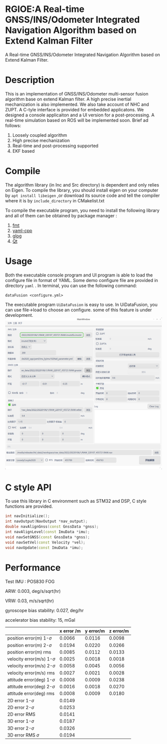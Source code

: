 # RGIOE:A Real-time GNSS/INS/Odometer Integrated Navigation Algorithm based on Extend Kalman Filter
A Real-time GNSS/INS/Odometer Integrated Navigation Algorithm based on Extend Kalman Filter. 

# Description
This is an implementation of GNSS/INS/Odometer multi-sensor fusion algorithm base on extend Kalman filter. A high precise inertial mechanization is also implemented. We also take account of NHC and ZUPT. A C-tyle interface is provided for embedded applicatons.  We designed a console applicaiton and a UI version for a post-processing.  A real-time simulation based on ROS will be implemented soon. Brief ad follows:

1. Loosely coupled algorithm
2. High precise mechanization
3. Real-time and post-processing supported
4. EKF based

# Compile
The algorithm library (in Inc and Src  directory) is dependent and only relies on Eigen. To compile the library, you should install eigen on your computer by `apt install libeigen` ,or download its source code and tell the compiler where it is by `include_directory` in CMakelist.txt

To compile the executable program, you need to install the following library and all of them can be obtained by package manager :

1. [fmt](https://github.com/fmtlib/fmt.git)
2. [yaml-cpp](https://github.com/jbeder/yaml-cpp.git)
3. [glog](https://github.com/google/glog.git)
4. [Qt](https://www.qt.io/)

# Usage
Both the executable console program and UI program is able to load the configure file in format of YAML. Some demo configure file are provided in directory `yaml` .  In terminal, you can use the following command:
```Plain Text
dataFusion <configure.yml>
```
The executable program `UiDataFusion` is easy to use. In UiDataFusion, you can use file->load to choose an configure. some of this feature is under development.
![avatar](Res/UiDataFusion_20220218225723.png)
# C style API
To use this library in C environment such as STM32 and DSP, C style functions are provided.

```cpp
int navInitialize();
int navOutput(NavOutput *nav_output);
double navAlignGnss(const GnssData *gnss);
int navAlignLevel(const ImuData *imu);
void navSetGNSS(const GnssData *gnss);
void navSetVel(const Velocity *vel);
void navUpdate(const ImuData *imu);
```
# Performance
Test IMU : POS830 FOG

ARW: 0.003, deg/s/sqrt(hr)   

VRW: 0.03, m/s/sqrt(hr)   

gyroscope bias stability: 0.027, deg/hr   

accelerator bias stability: 15, mGal   

| |x error /m|y error/m|z error/m|
| ----- | ----- | ----- | ----- |
|position error(m) 1-$\sigma$|0.0066|0.0116|0.0098|
|position error(m) 2-$\sigma$|0.0194|0.0220|0.0266|
|position error(m) rms|0.0085|0.0112|0.0133|
|velocity error(m/s) 1-$\sigma$|0.0025|0.0018|0.0018|
|velocity error(m/s) 2-$\sigma$|0.0058|0.0045|0.0056|
|velocity error(m/s) rms|0.0027|0.0021|0.0028|
|attitude error(deg) 1-$\sigma$|0.0008|0.0009|0.0238|
|attitude error(deg) 2-$\sigma$|0.0016|0.0018|0.0270|
|attitude error(deg) rms|0.0008|0.0009|0.0180|
|2D error 1-$\sigma$|0.0149| | |
|2D error 2-$\sigma$|0.0253| | |
|2D error RMS|0.0141| | |
|3D error 1-$\sigma$|0.0187| | |
|3D error 2-$\sigma$|0.0326| | |
|3D error RMS $\sigma$|0.0194| | |



# 
